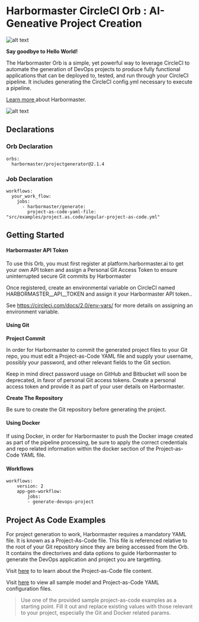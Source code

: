 # Harbormaster CircleCI Orb : AI-Geneative Project Creation

![alt text](http://harbormaster.ai/wp-content/uploads/2021/03/captain_harbormaster-e1617238219491.png)

**Say goodbye to Hello World!**

The Harbormaster Orb is a simple, yet powerful way to leverage CircleCI to automate the generation of DevOps projects to produce fully functional applications that can be deployed to, tested, and run through your CircleCI pipeline. It includes generating the CircleCI config.yml necessary to execute a pipeline.

[Learn more ](http://www.harbormaster.ai/) about Harbormaster.

![alt text](http://harbormaster.ai/wp-content/uploads/2021/04/harbormaster-orb-how-it-works.png)

## Declarations

### Orb Declaration
    orbs:
      harbormaster/projectgenerator@2.1.4

### Job Declaration
    workflows:
      your_work_flow:
        jobs:
          - harbormaster/generate:
            project-as-code-yaml-file: "src/examples/project.as.code/angular-project-as-code.yml"


## Getting Started

#### Harbormaster API Token

To use this Orb, you must first register at platform.harbormaster.ai to get your own API token and assign a Personal Git Access Token to ensure uninterrupted secure Git commits by Harbormaster

Once registered, create an environmental variable on CircleCI named HARBORMASTER__API__TOKEN and assign it your Harbormaster API token..

See https://circleci.com/docs/2.0/env-vars/ for more details on assigning an environment variable.

#### Using Git
**Project Commit**

In order for Harbormaster to commit the generated project files to your Git repo, you must edit a Project-as-Code YAML file and 
supply your username, possibly your password, and other relevant fields to the Git section.

Keep in mind direct password usage on GitHub and Bitbucket will soon be deprecated, in favor of personal Git access tokens. Create a personal access token and provide it as part of your user details on Harbormaster.

**Create The Repository**

Be sure to create the Git repository before generating the project.

#### Using Docker
If using Docker, in order for Harbormaster to push the Docker image created as part of the pipeline processing, be sure to apply the correct
credentials and repo related information within the docker section of the Project-as-Code YAML file.


#### Workflows
	workflows:
		version: 2
		app-gen-workflow:
			jobs:
			- generate-devops-project

## Project As Code Examples 

For project generation to work, Harbormaster requires a mandatory YAML file. It is known as a Project-As-Code file. This file is referenced relative to the root of your Git repository since they are being accessed from the Orb.  It contains the directorives and data options to guide Harbormaster to generate the DevOps application and project you are targetting.

Visit [here](https://harbormaster.ai/harbormaster-project-generation/) to to learn about the Project-as-Code file content.

Visit [here](https://github.com/Harbormaster-AI/circle.ci.orb/tree/main/src/examples) to view all sample model and Project-as-Code YAML configuration files.


> Use one of the provided sample project-as-code examples as a starting point.  Fill it out and replace existing values with those relevant to your project, especially the Git and Docker related params.
  
